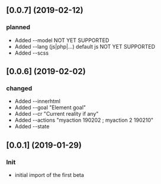 
## [0.0.7] (2019-02-12)
### planned
* Added --model NOT YET SUPPORTED
* Added --lang (js|php|...) default js NOT YET SUPPORTED
* Added --scss

## [0.0.6] (2019-02-02)
### changed
* Added --innerhtml
* Added --goal "Element goal"
* Added --cr "Current reality if any"
* Added --actions "myaction 190202 ; myaction 2 190210"
* Added --state


## [0.0.1] (2019-01-29)
### Init
* initial import of the first beta
